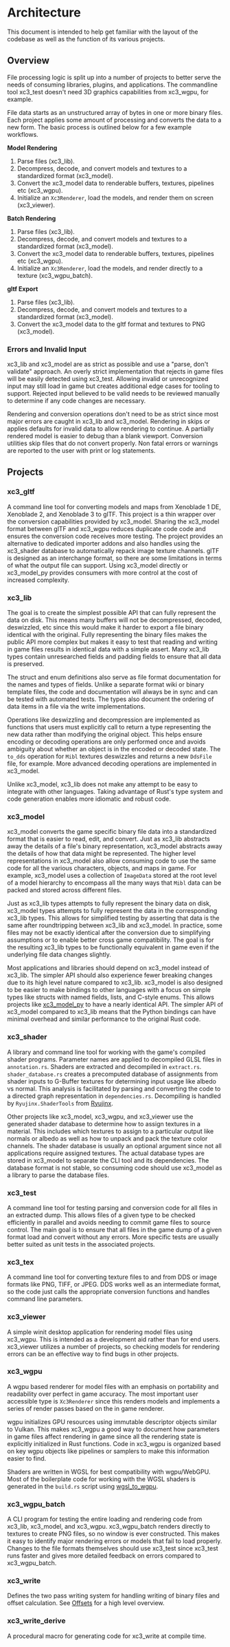 # Architecture
This document is intended to help get familiar with the layout of the codebase as well as the function of its various projects.

## Overview
File processing logic is split up into a number of projects to better serve the needs of consuming libraries, plugins, and applications. The commandline tool xc3_test doesn't need 3D graphics capabilities from xc3_wgpu, for example. 

File data starts as an unstructured array of bytes in one or more binary files. Each project applies some amount of processing and converts the data to a new form. The basic process is outlined below for a few example workflows.

**Model Rendering**
1. Parse files (xc3_lib).
2. Decompress, decode, and convert models and textures to a standardized format (xc3_model).
3. Convert the xc3_model data to renderable buffers, textures, pipelines etc (xc3_wgpu).
4. Initialize an `Xc3Renderer`, load the models, and render them on screen (xc3_viewer).

**Batch Rendering**
1. Parse files (xc3_lib).
2. Decompress, decode, and convert models and textures to a standardized format (xc3_model).
3. Convert the xc3_model data to renderable buffers, textures, pipelines etc (xc3_wgpu).
4. Initialize an `Xc3Renderer`, load the models, and render directly to a texture (xc3_wgpu_batch).

**gltf Export**
1. Parse files (xc3_lib).
2. Decompress, decode, and convert models and textures to a standardized format (xc3_model).
3. Convert the xc3_model data to the gltf format and textures to PNG (xc3_model).

### Errors and Invalid Input
xc3_lib and xc3_model are as strict as possible and use a "parse, don't validate" approach. An overly strict implementation that rejects in game files will be easily detected using xc3_test. Allowing invalid or unrecognized input may still load in game but creates additional edge cases for tooling to support. Rejected input believed to be valid needs to be reviewed manually to determine if any code changes are necessary.

Rendering and conversion operations don't need to be as strict since most major errors are caught in xc3_lib and xc3_model. Rendering in skips or applies defaults for invalid data to allow rendering to continue. A partially rendered model is easier to debug than a blank viewport. Conversion utilities skip files that do not convert properly. Non fatal errors or warnings are reported to the user with print or log statements.

## Projects
### xc3_gltf
A command line tool for converting models and maps from Xenoblade 1 DE, Xenoblade 2, and Xenoblade 3 to glTF. This project is a thin wrapper over the conversion capabilities provided by xc3_model. Sharing the xc3_model format between glTF and xc3_wgpu reduces duplicate code code and ensures the conversion code receives more testing. The project provides an alternative to dedicated importer addons and also handles using the xc3_shader database to automatically repack image texture channels. glTF is designed as an interchange format, so there are some limitations in terms of what the output file can support. Using xc3_model directly or xc3_model_py provides consumers with more control at the cost of increased complexity.

### xc3_lib
The goal is to create the simplest possible API that can fully represent the data on disk. This means many buffers will not be decompressed, decoded, deswizzled, etc since this would make it harder to export a file binary identical with the original. Fully representing the binary files makes the public API more complex but makes it easy to test that reading and writing in game files results in identical data with a simple assert. Many xc3_lib types contain unresearched fields and padding fields to ensure that all data is preserved.

The struct and enum definitions also serve as file format documentation for the names and types of fields. Unlike a separate format wiki or binary template files, the code and documentation will always be in sync and can be tested with automated tests. The types also document the ordering of data items in a file via the write implementations.

Operations like deswizzling and decompression are implemented as functions that users must explicitly call to return a type representing the new data rather than modifying the original object. This helps ensure encoding or decoding operations are only performed once and avoids ambiguity about whether an object is in the encoded or decoded state. The `to_dds` operation for `Mibl` textures deswizzles and returns a new `DdsFile` file, for example. More advanced decoding operations are implemented in xc3_model.

Unlike xc3_model, xc3_lib does not make any attempt to be easy to integrate with other languages. Taking advantage of Rust's type system and code generation enables more idiomatic and robust code.

### xc3_model
xc3_model converts the game specific binary file data into a standardized format that is easier to read, edit, and convert. 
Just as xc3_lib abstracts away the details of a file's binary representation, xc3_model abstracts away the details of how that data might be represented. The higher level representations in xc3_model also allow consuming code to use the same code for all the various characters, objects, and maps in game. For example, xc3_model uses a collection of `ImageData` stored at the root level of a model hierarchy to encompass all the many ways that `Mibl` data can be packed and stored across different files.

Just as xc3_lib types attempts to fully represent the binary data on disk, xc3_model types attempts to fully represent the data in the corresponding xc3_lib types. This allows for simplified testing by asserting that data is the same after roundtripping between xc3_lib and xc3_model. In practice, some files may not be exactly identical after the conversion due to simplifying assumptions or to enable better cross game compatibility. The goal is for the resulting xc3_lib types to be functionally equivalent in game even if the underlying file data changes slightly. 

Most applications and libraries should depend on xc3_model instead of xc3_lib. The simpler API should also experience fewer breaking changes due to its high level nature compared to xc3_lib. xc3_model is also designed to be easier to make bindings to other languages with a focus on simple types like structs with named fields, lists, and C-style enums. This allows projects like [xc3_model_py](https://github.com/ScanMountGoat/xc3_model_py) to have a nearly identical API. The simpler API of xc3_model compared to xc3_lib means that the Python bindings can have minimal overhead and similar performance to the original Rust code.

### xc3_shader
A library and command line tool for working with the game's compiled shader programs. Parameter names are applied to decompiled GLSL files in `annotation.rs`. Shaders are extracted and decompiled in `extract.rs`. `shader_database.rs` creates a precomputed database of assignments from shader inputs to G-Buffer textures for determining input usage like albedo vs normal. This analysis is facilitated by parsing and converting the code to a directed graph representation in `dependencies.rs`. Decompiling is handled by `Ryujinx.ShaderTools` from [Ryujinx](https://github.com/Ryujinx/Ryujinx). 

Other projects like xc3_model, xc3_wgpu, and xc3_viewer use the generated shader database to determine how to assign textures in a material. This includes which textures to assign to a particular output like normals or albedo as well as how to unpack and pack the texture color channels. The shader database is usually an optional argument since not all applications require assigned textures. The actual database types are stored in xc3_model to separate the CLI tool and its dependencies. The database format is not stable, so consuming code should use xc3_model as a library to parse the database files. 

### xc3_test
A command line tool for testing parsing and conversion code for all files in an extracted dump. This allows files of a given type to be checked efficiently in parallel and avoids needing to commit game files to source control. The main goal is to ensure that all files in the game dump of a given format load and convert without any errors. More specific tests are usually better suited as unit tests in the associated projects.

### xc3_tex
A command line tool for converting texture files to and from DDS or image formats like PNG, TIFF, or JPEG. DDS works well as an intermediate format, so the code just calls the appropriate conversion functions and handles command line parameters.

### xc3_viewer
A simple winit desktop application for rendering model files using xc3_wgpu. This is intended as a development aid rather than for end users. xc3_viewer utilizes a number of projects, so checking models for rendering errors can be an effective way to find bugs in other projects.

### xc3_wgpu
A wgpu based renderer for model files with an emphasis on portability and readability over perfect in game accuracy. The most important user accessible type is `Xc3Renderer` since this renders models and implements a series of render passes based on the in game renderer.

wgpu initializes GPU resources using immutable descriptor objects similar to Vulkan. This makes xc3_wgpu a good way to document how parameters in game files affect rendering in game since all the rendering state is explicitly initialized in Rust functions. Code in xc3_wgpu is organized based on key wgpu objects like pipelines or samplers to make this information easier to find.

Shaders are written in WGSL for best compatibility with wgpu/WebGPU. Most of the boilerplate code for working with the WGSL shaders is generated in the `build.rs` script using [wgsl_to_wgpu](https://github.com/ScanMountGoat/wgsl_to_wgpu).

### xc3_wgpu_batch
A CLI program for testing the entire loading and rendering code from xc3_lib, xc3_model, and xc3_wgpu. xc3_wgpu_batch renders directly to textures to create PNG files, so  no window is ever constructed. This makes it easy to identify major rendering errors or models that fail to load properly. Changes to the file formats themselves should use xc3_test since xc3_test runs faster and gives more detailed feedback on errors compared to xc3_wgpu_batch.

### xc3_write
Defines the two pass writing system for handling writing of binary files and offset calculation. See [Offsets](https://github.com/ScanMountGoat/xc3_lib/blob/main/Offsets.md) for a high level overview.

### xc3_write_derive
A procedural macro for generating code for xc3_write at compile time.

